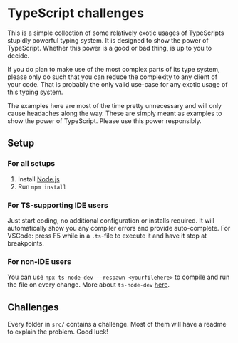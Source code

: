 # TypeScript challenges

This is a simple collection of some relatively exotic usages of TypeScripts stupidly powerful typing system.
It is designed to show the power of TypeScript.
Whether this power is a good or bad thing, is up to you to decide.

If you do plan to make use of the most complex parts of its type system, please only do such that you can reduce the complexity to any client of your code.
That is probably the only valid use-case for any exotic usage of this typing system.

The examples here are most of the time pretty unnecessary and will only cause headaches along the way.
These are simply meant as examples to show the power of TypeScript.
Please use this power responsibly.

## Setup

### For all setups

1. Install [Node.js](https://nodejs.org/en/)
2. Run `npm install`

### For TS-supporting IDE users

Just start coding, no additional configuration or installs required.
It will automatically show you any compiler errors and provide auto-complete.
For VSCode: press F5 while in a `.ts`-file to execute it and have it stop at breakpoints.

### For non-IDE users

You can use `npx ts-node-dev --respawn <yourfilehere>` to compile and run the file on every change.
More about `ts-node-dev` [here](https://github.com/whitecolor/ts-node-dev#readme).

## Challenges

Every folder in `src/` contains a challenge. Most of them will have a readme to explain the problem. Good luck!
